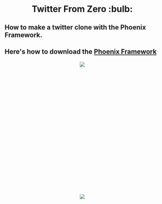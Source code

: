 



<h1 align="center"> Twitter From Zero :bulb:</h1>

<h2>How to make a twitter clone with the Phoenix Framework.</h2> 

<h2>Here's how to download the  
<a href="https://www.phoenixframework.org/">Phoenix Framework</a>

<p align="center">
<img src="http://i.imgur.com/42bYJfQ.jpg">
</p>

<br><br>


</p>


<br><br><br><br><br><br><br><br><br><br><br><br>
<p align="center">
<img src="http://i.imgur.com/v6w17QK.jpg">
</p>


<br><br><br><br><br><br><br><br><br><br><br><br>












